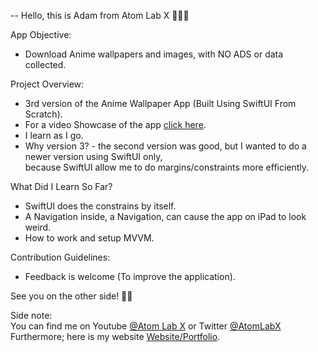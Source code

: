 -- Hello, this is Adam from Atom Lab X 👨🏾‍💻

App Objective:<br>
* Download Anime wallpapers and images, with NO ADS or data collected.<br>
    
Project Overview:<br>
* 3rd version of the Anime Wallpaper App (Built Using SwiftUI From Scratch).<br>
* For a video Showcase of the app <a href="https://atomlabx.github.io/Images/AniWall.mp4">click here</a>.<br>
* I learn as I go.<br>
* Why version 3? - the second version was good, but I wanted to do a newer version using SwiftUI only,<br>because SwiftUI allow me to do margins/constraints more efficiently.<br>

What Did I Learn So Far?<br>
* SwiftUI does the constrains by itself.
* A Navigation inside, a Navigation, can cause the app on iPad to look weird.
* How to work and setup MVVM.

Contribution Guidelines:<br>
* Feedback is welcome (To improve the application).<br>

See you on the other side! 👋🏾

Side note:<br>
You can find me on Youtube <a href="https://www.youtube.com/channel/UC3a4IUMJzJZCuxm8iOcTrJA">@Atom Lab X</a> or Twitter <a href="https://twitter.com/AtomLabX">@AtomLabX</a><br>Furthermore; here is my website <a href="https://AtomLabX.Dev">Website/Portfolio</a>.


